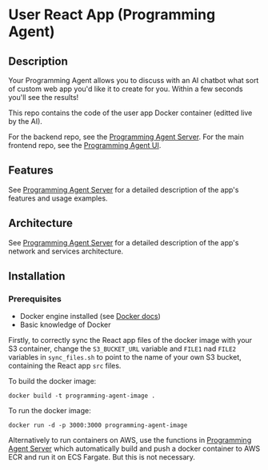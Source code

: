# User React App (Programming Agent)

## Description

Your Programming Agent allows you to discuss with an AI chatbot what sort of custom web app you'd like it to create for you. Within a few seconds you'll see the results! 

This repo contains the code of the user app Docker container (editted live by the AI).

For the backend repo, see the [Programming Agent Server](https://github.com/stephen1cowley/programming-agent-server). For the main frontend repo, see the [Programming Agent UI](https://github.com/stephen1cowley/programming-agent-ui).

## Features
See [Programming Agent Server](https://github.com/stephen1cowley/programming-agent-server) for a detailed description of the app's features and usage examples.

## Architecture

See [Programming Agent Server](https://github.com/stephen1cowley/programming-agent-server) for a detailed description of the app's network and services architecture.


## Installation
### Prerequisites
- Docker engine installed (see [Docker docs](https://docs.docker.com/engine/install/))
- Basic knowledge of Docker 

Firstly, to correctly sync the React app files of the docker image with your S3 container, change the `S3_BUCKET_URL` variable and `FILE1` nad `FILE2` variables in `sync_files.sh` to point to the name of your own S3 bucket, containing the React app `src` files.

To build the docker image:
```
docker build -t programming-agent-image .
```

To run the docker image:
```
docker run -d -p 3000:3000 programming-agent-image
```

Alternatively to run containers on AWS, use the functions in [Programming Agent Server](https://github.com/stephen1cowley/programming-agent-server) which automatically build and push a docker container to AWS ECR and run it on ECS Fargate. But this is not necessary.

